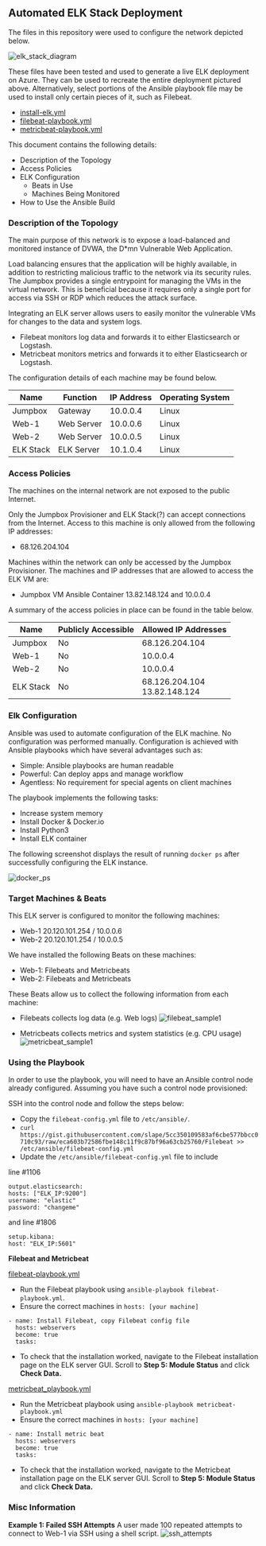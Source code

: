 ## Automated ELK Stack Deployment

The files in this repository were used to configure the network depicted below.

![elk_stack_diagram](images/elk_stack_diagram.png)

These files have been tested and used to generate a live ELK deployment on Azure. They can be used to recreate the entire deployment pictured above. Alternatively, select portions of the Ansible playbook file may be used to install only certain pieces of it, such as Filebeat.

  - [install-elk.yml](install-elk.yml)
  - [filebeat-playbook.yml](filebeat-playbook.yml)
  - [metricbeat-playbook.yml](metricbeat-playbook.yml)

This document contains the following details:
- Description of the Topology
- Access Policies
- ELK Configuration
  - Beats in Use
  - Machines Being Monitored
- How to Use the Ansible Build


### Description of the Topology

The main purpose of this network is to expose a load-balanced and monitored instance of DVWA, the D*mn Vulnerable Web Application.

Load balancing ensures that the application will be highly available, in addition to restricting malicious traffic to the network via its security rules. The Jumpbox provides a single entrypoint for managing the VMs in the virtual network. This is beneficial because it requires only a single port for access via SSH or RDP which reduces the attack surface.

Integrating an ELK server allows users to easily monitor the vulnerable VMs for changes to the data and system logs.
- Filebeat monitors log data and forwards it to either Elasticsearch or Logstash.
- Metricbeat monitors metrics and forwards it to either Elasticsearch or Logstash.

The configuration details of each machine may be found below.

| Name      | Function       | IP Address | Operating System |
|-----------|----------------|------------|------------------|
| Jumpbox   | Gateway        | 10.0.0.4   | Linux            |
| Web-1     | Web Server     | 10.0.0.6   | Linux            |
| Web-2     | Web Server     | 10.0.0.5   | Linux            |
| ELK Stack | ELK Server     | 10.1.0.4   | Linux            |

### Access Policies

The machines on the internal network are not exposed to the public Internet. 

Only the Jumpbox Provisioner and ELK Stack(?) can accept connections from the Internet. Access to this machine is only allowed from the following IP addresses:
- 68.126.204.104

Machines within the network can only be accessed by the Jumpbox Provisioner. The machines and IP addresses that are allowed to access the ELK VM are:
- Jumpbox VM Ansible Container 13.82.148.124 and 10.0.0.4

A summary of the access policies in place can be found in the table below.

| Name      | Publicly Accessible | Allowed IP Addresses            |
|-----------|---------------------|---------------------------------|
| Jumpbox   | No                  | 68.126.204.104                  |
| Web-1     | No                  | 10.0.0.4                        |
| Web-2     | No                  | 10.0.0.4                        |
| ELK Stack | No                  | 68.126.204.104<br>13.82.148.124 |

### Elk Configuration

Ansible was used to automate configuration of the ELK machine. No configuration was performed manually. Configuration is achieved with Ansible playbooks which have several advantages such as:
- Simple: Ansible playbooks are human readable
- Powerful: Can deploy apps and manage workflow
- Agentless: No requirement for special agents on client machines

The playbook implements the following tasks:
- Increase system memory
- Install Docker & Docker.io
- Install Python3
- Install ELK container

The following screenshot displays the result of running `docker ps` after successfully configuring the ELK instance.

![docker_ps](images/docker_ps.png)

### Target Machines & Beats
This ELK server is configured to monitor the following machines:
- Web-1 20.120.101.254 / 10.0.0.6
- Web-2 20.120.101.254 / 10.0.0.5

We have installed the following Beats on these machines:
- Web-1: Filebeats and Metricbeats
- Web-2: Filebeats and Metricbeats

These Beats allow us to collect the following information from each machine:
- Filebeats collects log data (e.g. Web logs)
![filebeat_sample1](/images/filebeat_sample1.png)


- Metricbeats collects metrics and system statistics (e.g. CPU usage)
![metricbeat_sample1](/images/metricbeat_sample1.png)
 
### Using the Playbook
In order to use the playbook, you will need to have an Ansible control node already configured. Assuming you have such a control node provisioned: 

SSH into the control node and follow the steps below:
- Copy the `filebeat-config.yml` file to `/etc/ansible/`.
- `curl https://gist.githubusercontent.com/slape/5cc350109583af6cbe577bbcc0710c93/raw/eca603b72586fbe148c11f9c87bf96a63cb25760/Filebeat >> /etc/ansible/filebeat-config.yml`
- Update the `/etc/ansible/filebeat-config.yml` file to include

line #1106
```
output.elasticsearch:
hosts: ["ELK_IP:9200"]
username: "elastic"
password: "changeme"
```
and line #1806
```
setup.kibana:
host: "ELK_IP:5601"
```

**Filebeat and Metricbeat**

[filebeat-playbook.yml](/filebeat-playbook.yml)
- Run the Filebeat playbook using `ansible-playbook filebeat-playbook.yml`.
- Ensure the correct machines in `hosts: [your machine]`
```
- name: Install Filebeat, copy Filebeat config file
  hosts: webservers
  become: true
  tasks:
```
- To check that the installation worked, navigate to the Filebeat installation page on the ELK server GUI. Scroll to **Step 5: Module Status** and click **Check Data.**

[metricbeat_playbook.yml](/metricbeat-playbook.yml)
- Run the Metricbeat playbook using `ansible-playbook metricbeat-playbook.yml`
- Ensure the correct machines in `hosts: [your machine]`
```
- name: Install metric beat
  hosts: webservers
  become: true
  tasks:
```
- To check that the installation worked, navigate to the Metricbeat installation page on the ELK server GUI. Scroll to **Step 5: Module Status** and click **Check Data.**

### Misc Information
**Example 1: Failed SSH Attempts**
A user made 100 repeated attempts to connect to Web-1 via SSH using a shell script.
![ssh_attempts](images/ssh_attempts.png)




